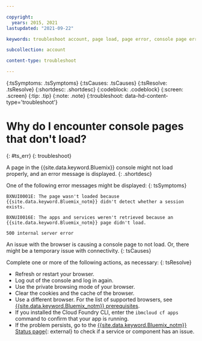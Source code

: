 ```yaml
---

copyright:
  years: 2015, 2021
lastupdated: "2021-09-22"

keywords: troubleshoot account, page load, page error, console page error

subcollection: account

content-type: troubleshoot

---
```


{:tsSymptoms: .tsSymptoms}
{:tsCauses: .tsCauses}
{:tsResolve: .tsResolve}
{:shortdesc: .shortdesc}
{:codeblock: .codeblock}
{:screen: .screen}
{:tip: .tip}
{:note: .note}
{:troubleshoot: data-hd-content-type='troubleshoot'}

# Why do I encounter console pages that don't load?
{: #ts_err}
{: troubleshoot}

A page in the {{site.data.keyword.Bluemix}} console might not load properly, and an error message is displayed. 
{: .shortdesc}

One of the following error messages might be displayed:
{: tsSymptoms}

`BXNUI0001E: The page wasn't loaded because {{site.data.keyword.Bluemix_notm}} didn't detect whether a session exists.`

`BXNUI0016E: The apps and services weren't retrieved because an {{site.data.keyword.Bluemix_notm}} page didn't load.`

`500 internal server error`

An issue with the browser is causing a console page to not load. Or, there might be a temporary issue with connectivity.
{: tsCauses}

Complete one or more of the following actions, as necessary:
{: tsResolve}

* Refresh or restart your browser.
* Log out of the console and log in again.
* Use the private browsing mode of your browser.
* Clear the cookies and the cache of the browser.
* Use a different browser. For the list of supported browsers, see [{{site.data.keyword.Bluemix_notm}} prerequisites](/docs/overview?topic=overview-prereqs-platform).
* If you installed the Cloud Foundry CLI, enter the `ibmcloud cf apps` command to confirm that your app is running.
* If the problem persists, go to the [{{site.data.keyword.Bluemix_notm}} Status page](https://cloud.ibm.com/status){: external} to check if a service or component has an issue.
